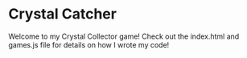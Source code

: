 # Crystal Catcher

Welcome to my Crystal Collector game! Check out the index.html and games.js file for details on how I wrote my code!
